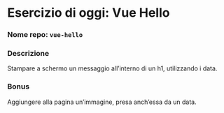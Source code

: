 # Esercizio di oggi: Vue Hello
### Nome repo: `vue-hello`

### Descrizione
Stampare a schermo un messaggio all’interno di un h1, utilizzando i data.

### Bonus
Aggiungere alla pagina un’immagine, presa anch’essa da un data.